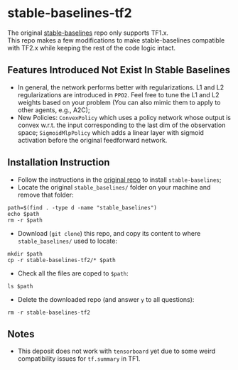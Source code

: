 # stable-baselines-tf2
The original [stable-baselines](https://github.com/hill-a/stable-baselines) repo only supports TF1.x.\
This repo makes a few modifications to make stable-baselines compatible with TF2.x while keeping the rest of the code logic intact.

## Features Introduced Not Exist In Stable Baselines
- In general, the network performs better with regularizations. L1 and L2 regularizations are introduced in `PPO2`. Feel free to tune the L1 and L2 weights based on your problem (You can also mimic them to apply to other agents, e.g., A2C);
- New Policies: `ConvexPolicy` which uses a policy network whose output is convex w.r.t. the input corresponding to the last dim of the observation space; `SigmoidMlpPolicy` which adds a linear layer with sigmoid activation before the original feedforward network.

## Installation Instruction
- Follow the instructions in the [original repo](https://github.com/hill-a/stable-baseline) to install `stable-baselines`;
- Locate the original `stable_baselines/` folder on your machine and remove that folder:
```
path=$(find . -type d -name "stable_baselines")
echo $path
rm -r $path
```
- Download (`git clone`) this repo, and copy its content to where `stable_baselines/` used to locate:
```
mkdir $path
cp -r stable-baselines-tf2/* $path
```
- Check all the files are coped to `$path`:
```
ls $path
```
- Delete the downloaded repo (and answer `y` to all questions):
```
rm -r stable-baselines-tf2
```

## Notes
- This deposit does not work with `tensorboard` yet due to some weird compatibility issues for `tf.summary` in TF1.
